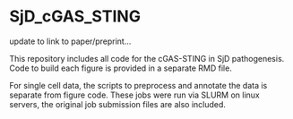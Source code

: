 # SjD_cGAS_STING
update to link to paper/preprint...

This repository includes all code for the cGAS-STING in SjD pathogenesis. Code to build each figure is provided in a separate RMD file. 

For single cell data, the scripts to preprocess and annotate the data is separate from figure code. These jobs were run via SLURM on linux servers, the original job submission files are also included. 
